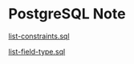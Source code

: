 # PostgreSQL Note

[list-constraints.sql](./list-constraints.sql)

[list-field-type.sql](./list-field-type.sql)
